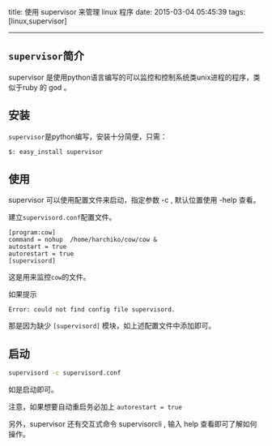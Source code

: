 title: 使用 supervisor 来管理 linux 程序
date: 2015-03-04 05:45:39
tags: [linux,supervisor]

---

## `supervisor`简介
supervisor 是使用python语言编写的可以监控和控制系统类unix进程的程序，类似于ruby 的 god 。

<!--more-->

## 安装

`supervisor`是python编写，安装十分简便，只需：

```bash
$: easy_install supervisor
```

## 使用

supervisor 可以使用配置文件来启动，指定参数 -c , 默认位置使用
-help 查看。

建立`supervisord.conf`配置文件。

```
[program:cow]
command = nohup  /home/harchiko/cow/cow &
autostart = true
autorestart = true
[supervisord]
```

这是用来监控`cow`的文件。

如果提示

`Error: could not find config file supervisord.`

那是因为缺少 `[supervisord]` 模块，如上述配置文件中添加即可。

## 启动
```bash
supervisord -c supervisord.conf
```

如是启动即可。

注意，如果想要自动重启务必加上 `autorestart = true`

另外，supervisor 还有交互式命令 supervisorcli , 输入 help 查看即可了解如何操作。